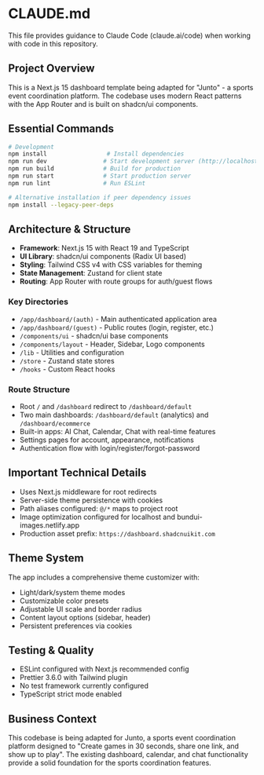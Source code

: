 # CLAUDE.md

This file provides guidance to Claude Code (claude.ai/code) when working with code in this repository.

## Project Overview

This is a Next.js 15 dashboard template being adapted for "Junto" - a sports event coordination platform. The codebase uses modern React patterns with the App Router and is built on shadcn/ui components.

## Essential Commands

```bash
# Development
npm install                 # Install dependencies
npm run dev                # Start development server (http://localhost:3000)
npm run build              # Build for production
npm run start              # Start production server
npm run lint               # Run ESLint

# Alternative installation if peer dependency issues
npm install --legacy-peer-deps
```

## Architecture & Structure

- **Framework**: Next.js 15 with React 19 and TypeScript
- **UI Library**: shadcn/ui components (Radix UI based)
- **Styling**: Tailwind CSS v4 with CSS variables for theming
- **State Management**: Zustand for client state
- **Routing**: App Router with route groups for auth/guest flows

### Key Directories

- `/app/dashboard/(auth)` - Main authenticated application area
- `/app/dashboard/(guest)` - Public routes (login, register, etc.)
- `/components/ui` - shadcn/ui base components
- `/components/layout` - Header, Sidebar, Logo components
- `/lib` - Utilities and configuration
- `/store` - Zustand state stores
- `/hooks` - Custom React hooks

### Route Structure

- Root `/` and `/dashboard` redirect to `/dashboard/default`
- Two main dashboards: `/dashboard/default` (analytics) and `/dashboard/ecommerce`
- Built-in apps: AI Chat, Calendar, Chat with real-time features
- Settings pages for account, appearance, notifications
- Authentication flow with login/register/forgot-password

## Important Technical Details

- Uses Next.js middleware for root redirects
- Server-side theme persistence with cookies
- Path aliases configured: `@/*` maps to project root
- Image optimization configured for localhost and bundui-images.netlify.app
- Production asset prefix: `https://dashboard.shadcnuikit.com`

## Theme System

The app includes a comprehensive theme customizer with:
- Light/dark/system theme modes
- Customizable color presets
- Adjustable UI scale and border radius
- Content layout options (sidebar, header)
- Persistent preferences via cookies

## Testing & Quality

- ESLint configured with Next.js recommended config
- Prettier 3.6.0 with Tailwind plugin
- No test framework currently configured
- TypeScript strict mode enabled

## Business Context

This codebase is being adapted for Junto, a sports event coordination platform designed to "Create games in 30 seconds, share one link, and show up to play". The existing dashboard, calendar, and chat functionality provide a solid foundation for the sports coordination features.